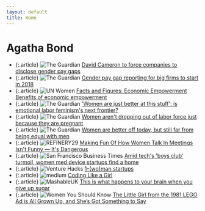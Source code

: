 ```yaml
---
layout: default
title: Home 
---
```


Agatha Bond
===========

* {:.article} ![The Guardian](https://www.theguardian.com/favicon.ico) [David Cameron to force companies to disclose gender pay gaps](https://www.theguardian.com/society/2015/jul/14/david-cameron-to-force-companies-to-disclose-gender-pay-gaps)
* {:.article} ![The Guardian](https://www.theguardian.com/favicon.ico) [Gender pay gap reporting for big firms to start in 2018](https://www.theguardian.com/society/2016/feb/12/gender-pay-gap-reporting-big-firms-start-2018)
* {:.article} ![UN Women](http://www.unwomen.org/favicon.ico) [Facts and Figures: Economic Empowerment Benefits of economic empowerment](http://www.unwomen.org/en/what-we-do/economic-empowerment/facts-and-figures)
* {:.article} ![The Guardian](https://www.theguardian.com/favicon.ico) ['Women are just better at this stuff': is emotional labor feminism's next frontier?](https://www.theguardian.com/world/2015/nov/08/women-gender-roles-sexism-emotional-labor-feminism)
* {:.article} ![The Guardian](https://www.theguardian.com/favicon.ico) [Women aren't dropping out of labor force just because they are pregnant](https://www.theguardian.com/money/us-money-blog/2014/dec/18/women-labor-force-pregnancy-unemployment)
* {:.article} ![The Guardian](https://www.theguardian.com/favicon.ico) [Women are better off today, but still far from being equal with men](https://www.theguardian.com/global-development/2014/sep/29/women-better-off-far-from-equal-men)
* {:.article} ![REFINERY29](http://www.refinery29.com/favicon.ico) [Making Fun Of How Women Talk In Meetings Isn't Funny — It's Dangerous](http://www.refinery29.com/woman-in-a-meeting-language)
* {:.article} ![San Francisco Business Times](http://www.bizjournals.com/favicon.ico) [Amid tech's 'boys club' turmoil, women med device startups find a home](http://www.bizjournals.com/sanfrancisco/blog/biotech/2015/08/women-medical-devices-fogarty-institute.html)
* {:.article} ![Venture Hacks](http://venturehacks.wpengine.netdna-cdn.com/wp-content/uploads/2014/01/Peace-Logo-Alpha.png) [1-(wo)man startups](http://venturehacks.com/articles/1-wo-man-startups)
* {:.article} ![medium](https://medium.com/favicon.ico) [Coding Like a Girl](https://medium.com/@sailorhg/coding-like-a-girl-595b90791cce#.x7e5f0vk8)
* {:.article} ![MashableUK](http://mashable.com/favicon.ico) [This is what happens to your brain when you give up sugar](http://mashable.com/2015/02/18/brain-on-sugar/#Px664RNBsiqw)
* {:.article} ![Women You Should Know](http://www.womenyoushouldknow.net/favicon.ico) [The Little Girl from the 1981 LEGO Ad is All Grown Up, and She’s Got Something to Say](http://www.womenyoushouldknow.net/little-girl-1981-lego-ad-grown-shes-got-something-say/)
